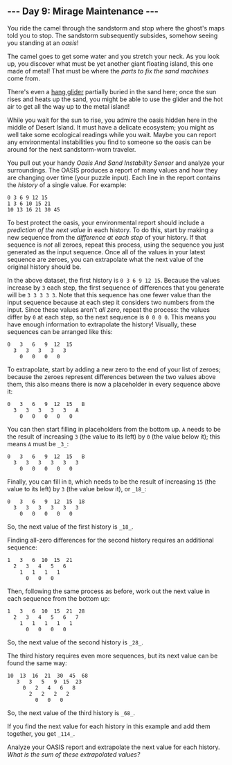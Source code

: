 ﻿
## --- Day 9: Mirage Maintenance ---

You ride the camel through the sandstorm and stop where the ghost's maps told you to stop.  The sandstorm subsequently subsides, somehow seeing you standing at an  _oasis_!

The camel goes to get some water and you stretch your neck. As you look up, you discover what must be yet another giant floating island, this one made of metal! That must be where the  _parts to fix the sand machines_  come from.

There's even a  [hang glider](https://en.wikipedia.org/wiki/Hang_gliding)  partially buried in the sand here; once the sun rises and heats up the sand, you might be able to use the glider and the hot air to get all the way up to the metal island!

While you wait for the sun to rise, you admire the oasis hidden here in the middle of Desert Island. It must have a delicate ecosystem; you might as well take some ecological readings while you wait. Maybe you can report any environmental instabilities you find to someone so the oasis can be around for the next sandstorm-worn traveler.

You pull out your handy  _Oasis And Sand Instability Sensor_  and analyze your surroundings. The OASIS produces a report of many values and how they are changing over time (your puzzle input). Each line in the report contains the  _history_  of a single value. For example:

```
0 3 6 9 12 15
1 3 6 10 15 21
10 13 16 21 30 45

```

To best protect the oasis, your environmental report should include a  _prediction of the next value_  in each history. To do this, start by making a new sequence from the  _difference at each step_  of your history. If that sequence is  _not_  all zeroes, repeat this process, using the sequence you just generated as the input sequence. Once all of the values in your latest sequence are zeroes, you can extrapolate what the next value of the original history should be.

In the above dataset, the first history is  `0 3 6 9 12 15`. Because the values increase by  `3`  each step, the first sequence of differences that you generate will be  `3 3 3 3 3`. Note that this sequence has one fewer value than the input sequence because at each step it considers two numbers from the input. Since these values aren't  _all zero_, repeat the process: the values differ by  `0`  at each step, so the next sequence is  `0 0 0 0`. This means you have enough information to extrapolate the history! Visually, these sequences can be arranged like this:

```
0   3   6   9  12  15
  3   3   3   3   3
    0   0   0   0

```

To extrapolate, start by adding a new zero to the end of your list of zeroes; because the zeroes represent differences between the two values above them, this also means there is now a placeholder in every sequence above it:

```
0   3   6   9  12  15   B
  3   3   3   3   3   A
    0   0   0   0   0

```

You can then start filling in placeholders from the bottom up.  `A`  needs to be the result of increasing  `3`  (the value to its left) by  `0`  (the value below it); this means  `A`  must be  `_3_`:

```
0   3   6   9  12  15   B
  3   3   3   3   3   3
    0   0   0   0   0

```

Finally, you can fill in  `B`, which needs to be the result of increasing  `15`  (the value to its left) by  `3`  (the value below it), or  `_18_`:

```
0   3   6   9  12  15  18
  3   3   3   3   3   3
    0   0   0   0   0

```

So, the next value of the first history is  `_18_`.

Finding all-zero differences for the second history requires an additional sequence:

```
1   3   6  10  15  21
  2   3   4   5   6
    1   1   1   1
      0   0   0

```

Then, following the same process as before, work out the next value in each sequence from the bottom up:

```
1   3   6  10  15  21  28
  2   3   4   5   6   7
    1   1   1   1   1
      0   0   0   0

```

So, the next value of the second history is  `_28_`.

The third history requires even more sequences, but its next value can be found the same way:

```
10  13  16  21  30  45  68
   3   3   5   9  15  23
     0   2   4   6   8
       2   2   2   2
         0   0   0

```

So, the next value of the third history is  `_68_`.

If you find the next value for each history in this example and add them together, you get  `_114_`.

Analyze your OASIS report and extrapolate the next value for each history.  _What is the sum of these extrapolated values?_